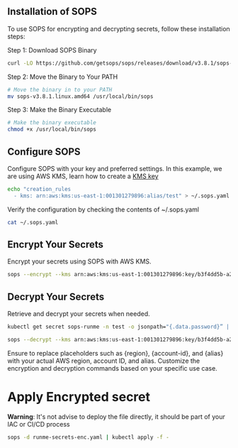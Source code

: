 ## Installation of SOPS

To use SOPS for encrypting and decrypting secrets, follow these installation steps:


Step 1: Download SOPS Binary

```sh {"id":"01HRQ889ED4XMYJ854F19AH21E"}
curl -LO https://github.com/getsops/sops/releases/download/v3.8.1/sops-v3.8.1.linux.amd64
```

Step 2: Move the Binary to Your PATH

```sh {"id":"01HRQ88TT2RK0AX08N30BWK3PR"}
# Move the binary in to your PATH
mv sops-v3.8.1.linux.amd64 /usr/local/bin/sops
```

Step 3: Make the Binary Executable

```sh {"id":"01HRQ894MN8TG1YM7CCPC0R9DT"}
# Make the binary executable
chmod +x /usr/local/bin/sops
```

## Configure SOPS


Configure SOPS with your key and preferred settings. In this example, we are using AWS KMS, learn how to create a [KMS key](https://docs.aws.amazon.com/kms/latest/developerguide/create-keys.html)

```sh {"id":"01HRQ8AFJBJVENQ3NB8RM29H2J"}
echo "creation_rules
  - kms: arn:aws:kms:us-east-1:001301279896:alias/test" > ~/.sops.yaml
```

Verify the configuration by checking the contents of ~/.sops.yaml

```sh {"id":"01HRQ8B3AKVMS82K79TX1Y94BP"}
cat ~/.sops.yaml
```

## Encrypt Your Secrets

Encrypt your secrets using SOPS with AWS KMS.

```sh {"id":"01HRQ8C1D77PYW52WETXV5C50K"}
sops --encrypt --kms arn:aws:kms:us-east-1:001301279896:key/b3f4dd5b-a217-46b5-aef2-152fa66be8f4 --encryption-context Role:sops-runme-kms-role --encrypted-regex password runme-secrets.yaml > runme-secrets-enc.yaml
```

## Decrypt Your Secrets

Retrieve and decrypt your secrets when needed.

```sh {"id":"01HRQ8D0KD158MVP57BR61D2X0"}
kubectl get secret sops-runme -n test -o jsonpath="{.data.password}” | base64 --decode
```

```sh {"id":"01HRQ8DDRA2FC1NBCSFQ08RQJX"}
sops --decrypt --kms arn:aws:kms:us-east-1:001301279896:key/b3f4dd5b-a217-46b5-aef2-152fa66be8f4 --encryption-context Role:sops-runme-kms-role --encrypted-regex password runme-secrets-enc.yaml > runme-secrets.yaml
```

Ensure to replace placeholders such as {region}, {account-id}, and {alias} with your actual AWS region, account ID, and alias. Customize the encryption and decryption commands based on your specific use case.

# Apply Encrypted secret

**Warning**: It's not advise to deploy the file directly, it should be part of your IAC or CI/CD process

```sh {"id":"01HRQ8EGJ9NGKPQ8NZDBKXWJ8R"}
sops -d runme-secrets-enc.yaml | kubectl apply -f -
```
